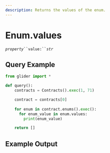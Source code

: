 ```yaml
---
description: Returns the values of the enum.
---
```


# Enum.values

_`property`_` ``value:`` `_`str`_

## Query Example

```python
from glider import *

def query():
    contracts = Contracts().exec(1, 71)

    contract = contracts[0]
    
    for enum in contract.enums().exec():
      for enum_value in enum.values:
        print(enum_value)

    return []
```

## Example Output

<figure><img src="../../.gitbook/assets/Screenshot 2025-07-25 at 6.32.13 PM.png" alt=""><figcaption></figcaption></figure>
